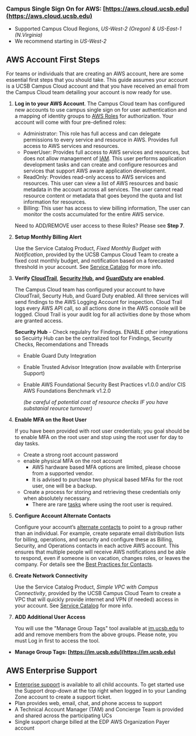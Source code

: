 ### Campus Single Sign On for AWS: [https://aws.cloud.ucsb.edu](https://aws.cloud.ucsb.edu)
   * Supported Campus Cloud Regions, *US-West-2 (Oregon) & US-East-1 (N.Virginia)* 
   * We recommend starting in *US-West-2*

## AWS Account First Steps

For teams or individuals that are creating an AWS account, here are some essential first steps that you should take. This guide assumes your account is a UCSB Campus Cloud account and that you have received an email from the Campus Cloud team detailing your account is now ready for use.


1. **Log in to your AWS Account**. The Campus Cloud team has configured new accounts to use campus single sign on for user authentication and a mapping of identity groups to [AWS Roles](https://docs.aws.amazon.com/IAM/latest/UserGuide/id_roles.html) for authorization. Your account will come with four pre-defined roles:  

    *  Administrator: This role has full access and can delegate permissions to every service and resource in AWS. Provides full access to AWS services and resources.
    *  PowerUser: Provides full access to AWS services and resources, but does not allow management of [IAM](https://docs.aws.amazon.com/iam/index.html). This user performs application development tasks and can create and configure resources and services that support AWS aware application development.
    *  ReadOnly: Provides read-only access to AWS services and resources. This user can view a list of AWS resources and basic metadata in the account across all services. The user cannot read resource content or metadata that goes beyond the quota and list information for resources.
    *  Billing: This user has access to view billing information, The user can monitor the costs accumulated for the entire AWS service.  

    
    Need to ADD/REMOVE user access to these Roles? Please see **Step 7**.
   

2. **Setup Monthly Billing Alert**

    Use the Service Catalog Product, *Fixed Monthly Budget with Notification*, provided by the UCSB Campus Cloud Team to create a fixed cost monthly budget, and notification based on a forecasted threshold in your account. See [Service Catalog](servicecatalog) for more info.

    
    <!---When you created your Purchase Order through [Gateway](https://gateway.procurement.ucsb.edu), you provided a budget and duration for your account. The Campus Cloud team has configured your account for a billing alert based on your provided budget and estimated monthly spend. If your monthly bill is forecasted to go over your budget you will get a notification. Please verify that you have an email address subscribed to the configured billing alert. -->

3. **Verify [CloudTrail](https://docs.aws.amazon.com/awscloudtrail/latest/userguide/cloudtrail-user-guide.html)**,
**[Security Hub](https://docs.aws.amazon.com/securityhub/latest/userguide/what-is-securityhub.html), and
[GuardDuty](https://docs.aws.amazon.com/guardduty/latest/ug/what-is-guardduty.html) are enabled**.  

    The Campus Cloud team has configured your account to have CloudTrail, Securty Hub, and Guard Duty enabled. All three services will send findings to the AWS Logging Account for inspection.
    Cloud Trail logs every AWS API call, so all actions done in the AWS console will be logged. Cloud Trail is your audit log for all activities done by those whom are granted access.
   
   
   **Security Hub** - Check regulalry for Findings. ENABLE other integrations so Secuirty Hub can be the centralized tool for Findings, Security Checks, Recomendations and Threads
    * Enable Guard Duty Integration
    * Enable Trusted Advisor Integration  (now available with Enterprise Support)
    * Enable AWS Foundational Security Best Practices v1.0.0 and/or CIS AWS Foundations Benchmark v1.2.0
        
        *(be careful of potential cost of resource checks IF you have substanial reource turnover)*

4. **Enable MFA on the Root User**

    If you have been provided with root user credentials; you goal should be to enable MFA on the root user and stop using the root user for day to day tasks.

    *  Create a strong root account password
    *  enable physical MFA on the root account
        *  AWS hardware based MFA options are limited, please choose from a supported vendor.
        *  It is advised to purchase two physical based MFAs for the root user, one will be a backup.
    *  Create a process for storing and retrieving these credentials only when absolutely necessary.
        *  There are rare [tasks](https://docs.aws.amazon.com/general/latest/gr/aws_tasks-that-require-root.html) where using the root user is required.

5. **Configure Account Alternate Contacts**    

    Configure your account’s [alternate contacts](http://docs.aws.amazon.com/awsaccountbilling/latest/aboutv2/manage-account-payment.html#account-contacts) to point to a group rather than an individual. For example, create separate email distribution lists for billing, operations, and security and configure these as Billing, Security, and Operations contacts in each active AWS account. This ensures that multiple people will receive AWS notifications and be able to respond, even if someone is on vacation, changes roles, or leaves the company. For details see the [Best Practices for Contacts]({{site.url}}/docs/bestpractices/contacts).


6. **Create Network Connectivity**

    Use the Service Catalog Product, *Simple VPC with Campus Connectivity*, provided by the UCSB Campus Cloud Team to create a VPC that will quickly provide internet and VPN (if needed) access in your account. See [Service Catalog]({{site.url}}/docs/bestpractices/servicecatalog) for more info.


7. **ADD Additional User Access**

    You will use the "Manage Group Tags" tool available at [im.ucsb.edu](https://im.ucsb.edu) to add and remove members from the above groups. Please note, you must Log in first to access the tool.

  * **Manage Group Tags: [https://im.ucsb.edu](https://im.ucsb.edu)**

## AWS Enterprise Support
    
  *  [Enterprise support](https://aws.amazon.com/premiumsupport/features/) is available to all child accounts. To get started use the Support drop-down at the top right when logged in to your Landing Zone account to create a support ticket.
  *  Plan provides web, email, chat, and phone access to support
  *  A Technical Account Manager (TAM) and Concierge Team is provided and shared across the participating UCs
  *  Single support charge billed at the EDP AWS Organization Payer account
